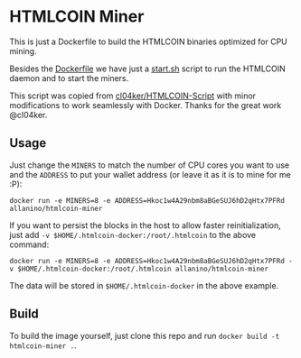# HTMLCOIN Miner

This is just a Dockerfile to build the HTMLCOIN binaries optimized for CPU mining.

Besides the [Dockerfile](Dockerfile) we have just a [start.sh](start.sh) script to run the HTMLCOIN
daemon and to start the miners.

This script was copied from [cl04ker/HTMLCOIN-Script](https://github.com/cl04ker/HTMLCOIN-Scripts)
with minor modifications to work seamlessly with Docker. Thanks for the great work @cl04ker.

## Usage

Just change the `MINERS` to match the number of CPU cores you want to use and the `ADDRESS` to put your wallet address (or leave it as it is to mine for me :P):

```
docker run -e MINERS=8 -e ADDRESS=Hkoc1w4A29nbm8aBGeSUJ6hD2qHtx7PFRd allanino/htmlcoin-miner
```

If you want to persist the blocks in the host to allow faster reinitialization, just add `-v $HOME/.htmlcoin-docker:/root/.htmlcoin` to the above command:

```
docker run -e MINERS=8 -e ADDRESS=Hkoc1w4A29nbm8aBGeSUJ6hD2qHtx7PFRd -v $HOME/.htmlcoin-docker:/root/.htmlcoin allanino/htmlcoin-miner
```

The data will be stored in `$HOME/.htmlcoin-docker` in the above example.

## Build

To build the image yourself, just clone this repo and run `docker build -t htmlcoin-miner .`.
